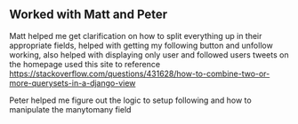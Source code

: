 ## Worked with Matt and Peter
Matt helped me get clarification on how to split everything up in their appropriate fields,
helped with getting my following button and unfollow working, also helped with displaying only user and followed users tweets on the homepage
used this site to reference
https://stackoverflow.com/questions/431628/how-to-combine-two-or-more-querysets-in-a-django-view

Peter helped me figure out the logic to setup following and how to manipulate the manytomany field
